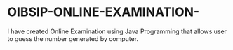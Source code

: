 # OIBSIP-ONLINE-EXAMINATION-
I have created Online Examination using Java Programming that allows user to guess the number generated by computer.

